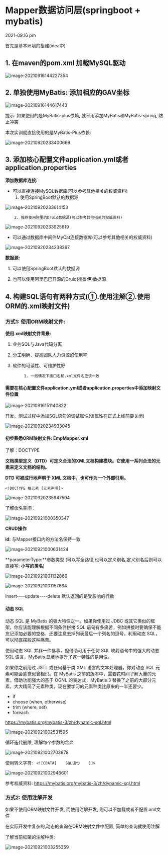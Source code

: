 # Mapper数据访问层(springboot + mybatis)

2021-09.16  pm

首先是基本环境的搭建(idea中)

## 1. 在maven的pom.xml 加载MySQL驱动

![image-20210916144227354](F:\Images\image-20210916144227354.png)

## 2. 单独使用MyBatis: 添加相应的GAV坐标

![image-20210916144617443](F:\Images\image-20210916144617443.png)

提示: 如果使用的是MyBatis-plus依赖, 就不用添加MyBatis和MyBatis-spring, 防止冲突

本次实训就直接使用的是MyBatis-Plus依赖:

![image-20210920233400669](F:\Images\image-20210920233400669.png)



## 3. 添加核心配置文件application.yml或者application.properties

**添加数据库连接:**

* 可以直接连接MySQL数据库(可以参考其他相关的权威资料)
  1. 使用SpringBoot默认的数据源

![image-20210920233614153](F:\Images\image-20210920233614153.png)

		2. 推荐使用阿里的Druid数据源(可以参考其他相关的权威资料)

![image-20210920233925819](F:\Images\image-20210920233925819.png)

* 可以通过数据库中间件MyCat连接数据库(可以参考其他相关的权威资料)

![image-20210920234238397](F:\Images\image-20210920234238397.png)

**数据源:**

1. 可以使用SpringBoot默认的数据源

2. 也可以使用阿里巴巴开源的Druid(德鲁伊)数据源



## 4. 构建SQL语句有两种方式(①.使用注解②.使用ORM的.xml映射文件)



### **方式1: 使用ORM映射文件:**

**使用.xml映射文件背景:** 

1. 业务SQL与Java代码分离
2. 分工明确、提高团队人力资源的使用率
3. 软件的可读性、可维护性好

    		1. 一般情况下接口名和.xml文件名应该一致

#### 需要在核心配置文件application.yml或者application.properties中添加映射文件位置

![image-20210916151140822](F:\Images\image-20210916151140822.png)

开发、测试过程中添加SQL语句的调试属性(该属性在正式上线前要关闭)

![image-20210920234933045](F:\Images\image-20210920234933045.png)



#### 初步熟悉ORM映射文件:	EmpMapper.xml

了解：DOCTYPE

**文档类型定义（DTD）可定义合法的XML文档构建模块。它使用一系列合法的元素来定义文档的结构。**

**DTD 可被成行地声明于 XML 文档中，也可作为一个外部引用。**

```
<!DOCTYPE 根元素 [元素声明]>
```

![image-20210920235947594](F:\Images\image-20210920235947594.png)



了解命名空间：

![image-20210921000350347](F:\Images\image-20210921000350347.png)



**CRUD操作**

**id:** 与Mapper接口内的方法名保持一致

![image-20210921000631424](F:\Images\image-20210921000631424.png)



**parameterType:**参数类型	(可以写全路径,也可以定义别名,定义别名后则可以直接写: **小写的类名**)

![image-20210921001132860](F:\Images\image-20210921001132860.png)

![image-20210921001157664](F:\Images\image-20210921001157664.png)

insert----update----delete  默认返回的是受影响的行数

#### 动态 SQL

动态 SQL 是 MyBatis 的强大特性之一。如果你使用过 JDBC 或其它类似的框架，你应该能理解根据不同条件拼接 SQL 语句有多痛苦，例如拼接时要确保不能忘记添加必要的空格，还要注意去掉列表最后一个列名的逗号。利用动态 SQL，可以彻底摆脱这种痛苦。

使用动态 SQL 并非一件易事，但借助可用于任何 SQL 映射语句中的强大的动态 SQL 语言，MyBatis 显著地提升了这一特性的易用性。

如果你之前用过 JSTL 或任何基于类 XML 语言的文本处理器，你对动态 SQL 元素可能会感觉似曾相识。在 MyBatis 之前的版本中，需要花时间了解大量的元素。借助功能强大的基于 OGNL 的表达式，MyBatis 3 替换了之前的大部分元素，大大精简了元素种类，现在要学习的元素种类比原来的一半还要少。

- if
- choose (when, otherwise)
- trim (where, set)
- foreach

https://mybatis.org/mybatis-3/zh/dynamic-sql.html



![image-20210921002531595](F:\Images\image-20210921002531595.png)

循环迭代删除, 理解每个参数的含义

![image-20210921002703878](F:\Images\image-20210921002703878.png)

使用转义字符: ` <![CDATA[    SQL语句    ]]>`

![image-20210921002946601](F:\Images\image-20210921002946601.png)

参考权威资料: https://mybatis.org/mybatis-3/zh/dynamic-sql.html





### 方式2: 使用注解开发

如果不使用ORM映射文件开发, 而使用注解开发, 则可以不加载或者不配置.xml文件

在实际开发中复杂的,动态的查询在ORM映射文件中配置, 简单的查询就使用注解



了解当前框架的注解种类:

![image-20210921003255359](F:\Images\image-20210921003255359.png)



